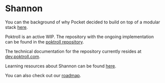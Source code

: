 # Shannon

You can the background of why Pocket decided to build on top of a modular stack [here](https://www.pokt.network/blog/pokt-network-rolling-into-the-modular-future-of-the-protocol-a-technical-deep-dive).

Poktroll is an active WIP. The repository with the ongoing implementation can be found in the [poktroll repository](https://github.com/pokt-network/poktroll/).

The technical documentation for the repository currently resides at [dev.poktroll.com](https://dev.poktroll.com).

Learning resources about Shannon can be found [here](https://github.com/pokt-network/pocket/blob/main/docs/learning/README.md).

You can also check out our [roadmap](roadmap.md).
